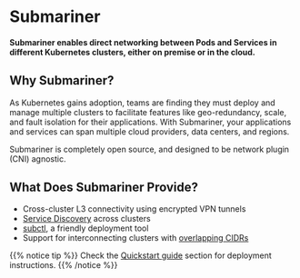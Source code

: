 # Submariner
#### Submariner enables direct networking between Pods and Services in different Kubernetes clusters, either on premise or in the cloud.

## Why Submariner?

As Kubernetes gains adoption, teams are finding they must deploy and manage multiple clusters to facilitate features like geo-redundancy, scale, and fault isolation for their applications. With Submariner, your applications and services can span multiple cloud providers, data centers, and regions.

Submariner is completely open source, and designed to be network plugin (CNI) agnostic.

## What Does Submariner Provide?

* Cross-cluster L3 connectivity using encrypted VPN tunnels
* [Service Discovery](./architecture/service-discovery/) across clusters
* [subctl](./deployment/), a friendly deployment tool
* Support for interconnecting clusters with [overlapping CIDRs](./architecture/globalnet/)

{{% notice tip %}}
Check the [Quickstart guide](./quickstart/) section for deployment instructions.
{{% /notice %}}
